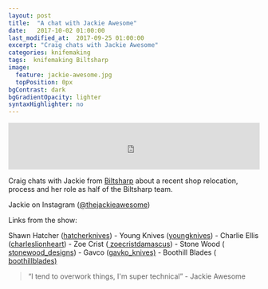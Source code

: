 ```yaml
---
layout: post
title:  "A chat with Jackie Awesome"
date:   2017-10-02 01:00:00
last_modified_at:  2017-09-25 01:00:00
excerpt: "Craig chats with Jackie Awesome"
categories: knifemaking
tags:  knifemaking Biltsharp
image:
  feature: jackie-awesome.jpg
  topPosition: 0px
bgContrast: dark
bgGradientOpacity: lighter
syntaxHighlighter: no
---
```



<iframe frameborder='0' height='94px' scrolling='no' seamless src='https://simplecast.com/e/88462?style=medium-light' width='100%'></iframe>

Craig chats with Jackie from <a href="https://biltsharp.com">Biltsharp</a> about a recent shop relocation, process and her role as half of the Biltsharp team.

Jackie on Instagram (<a href="http://www.instagram.com/thejackieawesome">@thejackieawesome</a>)

 
  Links from the show:  

Shawn Hatcher (<a href="https://www.instagram.com/hatcherknives/">hatcherknives</a>) - Young Knives (<a href="https://www.instagram.com/youngknives">youngknives</a>) - Charlie Ellis (<a href="https://www.instagram.com/charleslionheart">charleslionheart</a>) - Zoe Crist (<a href="https://www.instagram.com/zoecristdamascus/"> zoecristdamascus</a>) - Stone Wood (<a href="https://www.instagram.com/stonewood_designs/"> stonewood_designs</a>) - Gavco (<a href="https://www.instagram.com/gavko_knives/">gavko_knives)</a> - Boothill Blades (<a href="https://www.instagram.com/boothillblades/"> boothillblades)</a> 

<blockquote class="largeQuote">“I tend to overwork things, I'm super technical” - Jackie Awesome</blockquote>




